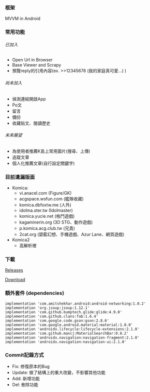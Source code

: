 ### 框架
MVVM in Android

### 常用功能
###### 已加入
 - Open Url in Browser
 - Base Viewer and Scrapy
 - 預覽reply的引用內容(ex. >>12345678 (我的家庭真可愛...) )
 
###### 尚未加入
 - 偵測連結開啟App
 - Po文
 - 留言
 - 備份
 - 收藏貼文、閱讀歷史
 
###### 未來展望
 - 為使用者推薦K島上常用圖片(搜尋、上傳)
 - 追蹤文章
 - 個人化推薦文章(自行設定關鍵字)
 
### 目前遺漏版面
 - Komica:
   - vi.anacel.com (Figure/GK)
   - acgspace.wsfun.com (艦隊收藏)
   - komica.dbfoxtw.me (人外)
   - idolma.ster.tw (Idolmaster)
   - komica.yucie.net (格鬥遊戲)
   - kagaminerin.org (3D STG、動作遊戲)
   - p.komica.acg.club.tw (兄貴)
   - 2cat.org (碧藍幻想、手機遊戲、Azur Lane、網頁遊戲)
 - Komica2
   - 高解析裡
 
### 下載
 [Releases](https://github.com/neslxzhen/KomicaViewer/releases)
 
 [Download](https://github.com/neslxzhen/KomicaViewer/raw/dev/doc/app-debug.apk)
 
### 額外套件 (dependencies)
    implementation 'com.amitshekhar.android:android-networking:1.0.2'
    implementation 'org.jsoup:jsoup:1.12.1'
    implementation 'com.github.bumptech.glide:glide:4.9.0'
    implementation 'com.github.clans:fab:1.6.4'
    implementation 'com.google.code.gson:gson:2.8.6'
    implementation 'com.google.android.material:material:1.0.0'
    implementation 'androidx.lifecycle:lifecycle-extensions:2.1.0'
    implementation 'com.github.mancj:MaterialSearchBar:0.8.2'
    implementation 'androidx.navigation:navigation-fragment:2.1.0'
    implementation 'androidx.navigation:navigation-ui:2.1.0'
    
### Commit記錄方式
 - Fix: 修復原本的Bug
 - Update: 做了結構上的重大改變，不影響其他功能
 - Add: 新增功能
 - Del: 刪除功能
